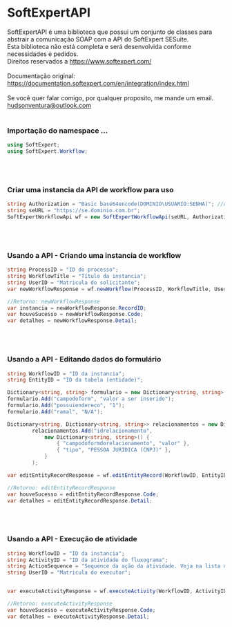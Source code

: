 # SoftExpertAPI
SoftExpertAPI é uma biblioteca que possui um conjunto de classes para abstrair a comunicação SOAP com a API do SoftExpert SESuite.<br>
Esta biblioteca não está completa e será desenvolvida conforme necessidades e pedidos.
<br>
Direitos reservados a https://www.softexpert.com/<br>
<br>
Documentação original: https://documentation.softexpert.com/en/integration/index.html
<br>
<br>
Se você quer falar comigo, por qualquer proposito, me mande um email. hudsonventura@outlook.com
<br>
<br>
### Importação do namespace ...
```C#
using SoftExpert;
using SoftExpert.Workflow;
```
<br>
<br>

### Criar uma instancia da API de workflow para uso
```C#
string Authorization = "Basic base64encode(DOMINIO\USUARIO:SENHA)"; //deve ser codificado em base64
string seURL = "https://se.dominio.com.br";
SoftExpertWorkflowApi wf = new SoftExpertWorkflowApi(seURL, Authorization);
```

<br>
<br>

### Usando a API - Criando uma instancia de workflow

```C#
string ProcessID = "ID do processo";
string WorkflowTitle = "Título da instancia";
string UserID = "Matricula do solicitante";
var newWorkflowResponse = wf.newWorkflow(ProcessID, WorkflowTitle, UserID);

//Retorno: newWorkflowResponse
var instancia = newWorkflowResponse.RecordID;
var houveSucesso = newWorkflowResponse.Code;
var detalhes = newWorkflowResponse.Detail;
```

<br>
<br>


### Usando a API - Editando dados do formulário

```C#
string WorkflowID = "ID da instancia";
string EntityID = "ID da tabela (entidade)";

Dictionary<string, string> formulario = new Dictionary<string, string>();
formulario.Add("campodoform", "valor a ser inserido");
formulario.Add("possuiendereco", "1");
formulario.Add("ramal", "N/A");

Dictionary<string, Dictionary<string, string>> relacionamentos = new Dictionary<string, Dictionary<string, string>>();
        relacionamentos.Add("idrelacionamento",
            new Dictionary<string, string>() {
                { "campodoformdorelacionamento", "valor" },
                { "tipo", "PESSOA JURIDICA (CNPJ)" },
            }
        );

var editEntityRecordResponse = wf.editEntityRecord(WorkflowID, EntityID, formulario, relacionamentos);

//Retorno: editEntityRecordResponse
var houveSucesso = editEntityRecordResponse.Code;
var detalhes = editEntityRecordResponse.Detail;
```

<br>
<br>


### Usando a API - Execução de atividade

```C#
string WorkflowID = "ID da instancia";
string ActivityID = "ID da atividade do fluxograma";
string ActionSequence = "Sequence da ação da atividade. Veja na lista de ações da atividade";
string UserID = "Matricula do executor";


var executeActivityResponse = wf.executeActivity(WorkflowID, ActivityID, ActionSequence, UserID);

//Retorno: executeActivityResponse
var houveSucesso = executeActivityResponse.Code;
var detalhes = executeActivityResponse.Detail;
```

<br>
<br>